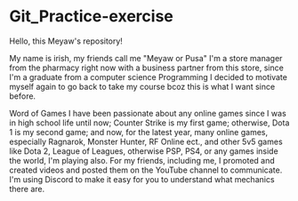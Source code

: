# Git_Practice-exercise

Hello, this Meyaw's repository!

My name is irish, my friends call me "Meyaw or Pusa" I'm a store manager from the pharmacy right now with a business partner from this store, since I'm a graduate from a computer science Programming I decided to motivate myself again to go back to take my course bcoz this is what I want since before.

Word of Games I have been passionate about any online games since I was in high school life until now; Counter Strike is my first game; otherwise, Dota 1 is my second game; and now, for the latest year, many online games, especially Ragnarok, Monster Hunter, RF Online ect., and other 5v5 games like Dota 2, League of Leagues, otherwise PSP, PS4, or any games inside the world, I'm playing also. For my friends, including me, I promoted and created videos and posted them on the YouTube channel to communicate. I'm using Discord to make it easy for you to understand what mechanics there are.
